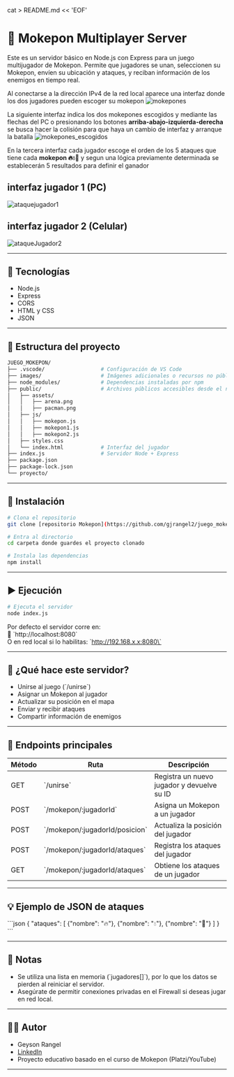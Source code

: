 cat > README.md << 'EOF'
# 🐾 Mokepon Multiplayer Server

Este es un servidor básico en Node.js con Express para un juego multijugador de Mokepon. Permite que jugadores se unan, seleccionen su Mokepon, envíen su ubicación y ataques, y reciban información de los enemigos en tiempo real.

Al conectarse a la dirección IPv4 de la red local aparece una interfaz donde los dos jugadores pueden escoger su mokepon
![mokepones](https://github.com/user-attachments/assets/9414d827-72a7-423a-8514-37b93ce5276e)

La siguiente interfaz indica los dos mokepones escogidos y mediante las flechas del PC o presionando los botones **arriba-abajo-izquierda-derecha** se busca hacer la colisión para que haya un cambio de interfaz y arranque la batalla
![mokepones_escogidos](https://github.com/user-attachments/assets/81057127-e053-4e4b-8bdb-5764e0441693)

En la tercera interfaz cada jugador escoge el orden de los 5 ataques que tiene cada **mokepon 🔥💧🌱** y segun una lógica previamente determinada se establecerán 5 resultados para definir el ganador
## interfaz jugador 1 (PC)

![ataquejugador1](https://github.com/user-attachments/assets/e30f1d7a-0b27-406d-88f5-61f916ff04f1)

## interfaz jugador 2 (Celular)

![ataqueJugador2](https://github.com/user-attachments/assets/530a0b7a-3f0f-4ba5-8098-664f1de7715b)


---

## 🚀 Tecnologías

- Node.js
- Express
- CORS
- HTML y CSS
- JSON

---

## 📂 Estructura del proyecto

```bash
JUEGO_MOKEPON/
├── .vscode/                  # Configuración de VS Code
├── images/                   # Imágenes adicionales o recursos no públicos
├── node_modules/             # Dependencias instaladas por npm
├── public/                   # Archivos públicos accesibles desde el navegador
│   ├── assets/
│   │   ├── arena.png
│   │   ├── pacman.png
│   ├── js/
│   │   ├── mokepon.js
│   │   ├── mokepon1.js
│   │   ├── mokepon2.js
│   ├── styles.css
│   └── index.html            # Interfaz del jugador
├── index.js                  # Servidor Node + Express
├── package.json
├── package-lock.json
└── proyecto/   
```

---

## 🔧 Instalación

```bash
# Clona el repositorio
git clone [repositorio Mokepon](https://github.com/gjrangel2/juego_mokepon)

# Entra al directorio
cd carpeta donde guardes el proyecto clonado

# Instala las dependencias
npm install
```

---

## ▶️ Ejecución

```bash
# Ejecuta el servidor
node index.js
```


Por defecto el servidor corre en:  
📍 \`http://localhost:8080\`  
O en red local si lo habilitas: \`http://192.168.x.x:8080\`

---

## 🧠 ¿Qué hace este servidor?

- Unirse al juego (\`/unirse\`)
- Asignar un Mokepon al jugador
- Actualizar su posición en el mapa
- Enviar y recibir ataques
- Compartir información de enemigos

---

## 🧪 Endpoints principales

| Método | Ruta                          | Descripción                               |
|--------|-------------------------------|-------------------------------------------|
| GET    | \`/unirse\`                     | Registra un nuevo jugador y devuelve su ID |
| POST   | \`/mokepon/:jugadorId\`        | Asigna un Mokepon a un jugador            |
| POST   | \`/mokepon/:jugadorId/posicion\` | Actualiza la posición del jugador         |
| POST   | \`/mokepon/:jugadorId/ataques\`  | Registra los ataques del jugador          |
| GET    | \`/mokepon/:jugadorId/ataques\`  | Obtiene los ataques de un jugador         |

---

## 💡 Ejemplo de JSON de ataques

\`\`\`json
{
  "ataques": [
    {"nombre": "🔥"},
    {"nombre": "💧"},
    {"nombre": "🌱"}
  ]
}
\`\`\`

---

## 📌 Notas

- Se utiliza una lista en memoria (\`jugadores[]\`), por lo que los datos se pierden al reiniciar el servidor.
- Asegúrate de permitir conexiones privadas en el Firewall si deseas jugar en red local.

---

## 👨‍💻 Autor

- Geyson Rangel  
- [LinkedIn]([https://www.linkedin.com/](https://www.linkedin.com/in/geyson-jair-rangel-ortega-79a022233/))  
- Proyecto educativo basado en el curso de Mokepon (Platzi/YouTube)

---


